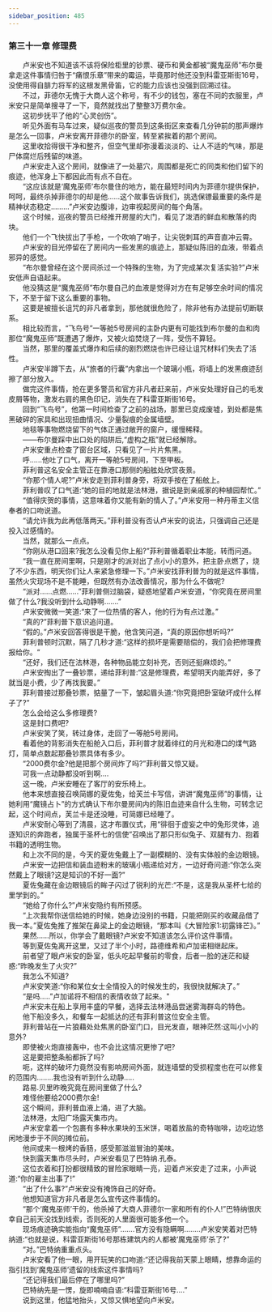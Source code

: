 ```yaml
---
sidebar_position: 485
---
```

### 第三十一章 修理费  


　　卢米安也不知道该不该将保险柜里的钞票、硬币和黄金都被“魔鬼巫师”布尔曼拿走这件事情归咎于“痛恨乐章”带来的霉运，毕竟那时他还没到科雷亚斯街16号，没使用得自腓力将军的这根发黑骨笛，它的能力应该也没强到回溯过往。  
　　不过，菲德尔无愧于大商人这个称号，有不少的钱包，塞在不同的衣服里，卢米安只是简单搜寻了一下，竟然就找出了整整3万费尔金。  
　　这初步抚平了他的“心灵创伤”。  
　　听见外面有马车过来，疑似巡夜的警员到这条街区来查看几分钟前的那声爆炸是怎么一回事，卢米安离开菲德尔的卧室，转至紧挨着的那个房间。  
　　这里收拾得很干净和整齐，但空气里却弥漫着淡淡的、让人不适的气味，那是尸体腐烂后残留的味道。  
　　卢米安走入这个房间，就像进了一处墓穴，周围都是死亡的同类和他们留下的痕迹，他浑身上下都因此而有点不自在。  
　　“这应该就是‘魔鬼巫师’布尔曼住的地方，能在最短时间内为菲德尔提供保护，呵呵，最终杀掉菲德尔的却是他……这个故事告诉我们，挑选保镖最重要的条件是精神状态稳定..…….”卢米安边腹诽，边审视起房间的每个角落。  
　　这个时候，巡夜的警员已经推开房屋的大门，看见了泼洒的鲜血和散落的肉块。  
　　他们一个飞快拔出了手枪，一个吹响了哨子，让尖锐刺耳的声音直冲云霄。  
　　卢米安的目光停留在了房间内一些发黑的痕迹上，那疑似陈旧的血液，带着点邪异的感觉。  
　　“布尔曼曾经在这个房间杀过一个特殊的生物，为了完成某次复活实验?”卢米安低声自语起来。  
　　他没猜这是“魔鬼巫师”布尔曼自己的血液是觉得对方在有足够空余时间的情况下，不至于留下这么重要的事物。  
　　这要是被擅长诅咒的非凡者拿到，那他就很危险了，除非他有办法提前切断联系。  
　　相比较而言，“飞鸟号”一等舱5号房间的主卧内更有可能找到布尔曼的血和肉那位“魔鬼巫师”既遭遇了爆炸，又被火焰焚烧了一阵，受伤不算轻。  
　　当然，那里的覆盖式爆炸和后续的剧烈燃烧也许已经让诅咒材料们失去了活性。  
　　卢米安半蹲下去，从“旅者的行囊”内拿出一个玻璃小瓶，将墙上的发黑痕迹刮擦了部分放入。  
　　做完这件事情，抢在更多警员和官方非凡者赶来前，卢米安处理好自己的毛发皮屑等物，激发右肩的黑色印记，消失在了科雷亚斯街16号。  
　　回到“飞鸟号”，他第一时间检查了之前的战场，那里已变成废墟，到处都是焦黑破碎的家具和出现扭曲情况、少量裂痕的金属墙壁。  
　　地毯等事物燃烧留下的气体正通过敞开的窗户，缓慢稀释。  
　　——布尔曼踩中出口处的陷阱后,“虚构之瓶”就已经解除。  
　　卢米安重点检查了窗台区域，只看见了一片片焦黑。  
　　呼......他吐了口气，离开一等舱5号房间，下至甲板。  
　　菲利普这名安全主管正在靠港口那侧的船舷处欣赏夜景。  
　　“你那个情人呢?”卢米安走到菲利普身旁，将双手按在了船舷上。  
　　菲利普叹了口气道:“她的目的地就是法林港，据说是到亲戚家的种植园帮忙。”  
　　“值得庆贺的事情，这意味着你又能有新的情人了。”卢米安用一种丹蒂主义信奉者的口吻说道。  
　　“请允许我为此再低落两天。”菲利普没有否认卢米安的说法，只强调自己还是投入过感情的。  
　　当然，就那么一点点。  
　　“你刚从港口回来?我怎么没看见你上船?”菲利普循着职业本能，转而问道。  
　　“我一直在房间里啊，只是刚才的派对出了点小小的意外，把主卧点燃了，烧了不少东西，明天你们让人来紧急修理一下。”卢米安找菲利普为的就是这件事情，虽然火灾现场不是不能睡，但既然有办法改善情况，那为什么不做呢?  
　　“派对……点燃……”菲利普侧过脑袋，疑惑地望着卢米安道，“你究竟在房间里做了什么?我没听到什么动静啊...….”  
　　卢米安微微一笑道:“来了一位热情的客人，他的行为有点过激。”  
　　“真的?”菲利普下意识追问道。  
　　“假的。”卢米安回答得很是干脆，他含笑问道，“真的原因你想听吗?”  
　　菲利普顿时沉默，隔了几秒才道:“这样的损坏是需要赔偿的，我们会把修理费报给你。“  
　　“还好，我们还在法林港，各种物品能立刻补充，否则还挺麻烦的。”  
　　卢米安掏出了一叠钞票，递给菲利普:“这是修理费，希望明天内能弄好，多了就当是小费，少了再找我要。”  
　　菲利普接过那叠钞票，掂量了一下，皱起眉头道:“你究竟把卧室破坏成什么样子了?”  
　　怎么会给这么多修理费?  
　　这是封口费吧?  
　　卢米安笑了笑，转过身体，走回了一等舱5号房间。  
　　看着他的背影消失在船舱入口后，菲利普才就着绯红的月光和港口的煤气路灯，简单点数起那叠钞票具体有多少。  
　　“2000费尔金?他是把那个房间炸了吗?”菲利普又惊又疑。  
　　可我一点动静都没听到啊....  
　　这一晚，卢米安睡在了客厅的安乐椅上。  
　　他本来想直接召唤简娜的夏佐兔，给芙兰卡写信，讲讲“魔鬼巫师”的事情，让她利用“魔镜占卜”的方式确认下布尔曼房间内的陈旧血迹来自什么生物，可转念记起，这个时间点，芙兰卡是还没睡，可简娜已经睡了。  
　　卢米安耐心等到了清晨，这才布置仪式，用“徘徊于虚妄之中的兔形灵体，追逐知识的奔跑者，独属于圣杯七的信使”召唤出了那只形似兔子、双腿有力、抱着书籍的透明生物。  
　　和上次不同的是，今天的夏佐兔戴上了一副模糊的、没有实体般的金边眼镜。  
　　卢米安一边把信和装血迹粉末的玻璃小瓶递给对方，一边好奇问道:“你怎么突然戴上了眼镜?这是知识的不好一面?”  
　　夏佐兔藏在金边眼镜后的眸子闪过了锐利的光芒:“不是，这是我从圣杯七给的里学到的。”  
　　“她给了你什么?”卢米安隐约有所预感。  
　　“上次我帮你送信给她的时候，她身边没别的书籍，只能把刚买的收藏品借了我一本。”夏佐兔推了推架在鼻梁上的金边眼镜，“那本叫《大冒险家1:初露锋芒》。”  
　　果然...…所以，你学会了戴眼镜?卢米安不知道该怎么评价这件事情。  
　　等到夏佐兔离开这里，又过了半个小时，路德维希和卢加诺相继起床。  
　　前者望了眼卢米安的卧室，低头吃起早餐前的零食，后者一脸的迷茫和疑惑:“昨晚发生了火灾?”  
　　我怎么不知道?  
　　卢米安笑道:“你和某位女士全情投入的时候发生的，我很快就解决了。”  
　　“是吗..…”卢加诺将不相信的表情收敛了起来。"  
　　卢米安未在船上享用丰盛的早餐，选择去法林港品尝迷雾海群岛的特色。  
　　他下船没多久，和餐车一起抵达的还有菲利普这位安全主管。  
　　菲利普站在一片狼藉处处焦黑的卧室门口，目光发直，眼神茫然:这叫小小的意外?  
　　即使被火炮直接轰中，也不会比这情况更惨了吧?  
　　这是要把整条船都拆了吗?  
　　呃，这样的破坏力竟然没有影响房间外面，就连墙壁的受损程度也在可以修复的范围内.…....我也没有听到什么动静.....  
　　路易.贝里昨晚究竟在房间里做了什么?  
　　难怪他要给2000费尔金!  
　　这个瞬间，菲利普血液上涌，进了大脑。  
　　法林港，太阳广场露天集市内。  
　　卢米安拿着一个包裹有多种水果块的玉米饼，喝着放盐的奇特咖啡，边吃边悠闲地漫步于不同的摊位前。  
　　他间或来一根烤的香肠，感受那滋滋冒油的美味。  
　　快到露天集市尽头时，卢米安看见了巴特纳.孔泰。  
　　这位衣着和打扮都很精致的冒险家眼睛一亮，迎着卢米安走了过来，小声说道:“你的雇主出事了!”  
　　“出了什么事?”卢米安没有掩饰自己的好奇。  
　　他想知道官方非凡者是怎么宣传这件事情的。  
　　“那个‘魔鬼巫师’干的，他杀掉了大商人菲德尔一家和所有的仆人!”巴特纳很庆幸自己前天没找到线索，否则死的人里面很可能多他一个。  
　　现场痕迹确实能指向“魔鬼巫师”…….官方没有隐瞒啊.…….卢米安笑着对巴特纳道:“也就是说，科雷亚斯街16号那栋建筑内的人都被‘魔鬼巫师’杀了?”  
　　“对。”巴特纳重重点头。  
　　卢米安看了他一眼，用开玩笑的口吻道:“还记得我前天蒙上眼睛，想靠命运的指引找到‘魔鬼巫师’遗留的线索这件事情吗?  
　　“还记得我们最后停在了哪里吗?”  
　　巴特纳先是一愣，旋即喃喃自语:“科雷亚斯街16号.…”  
　　说到这里，他猛地抬头，又惊又惧地望向卢米安。  
